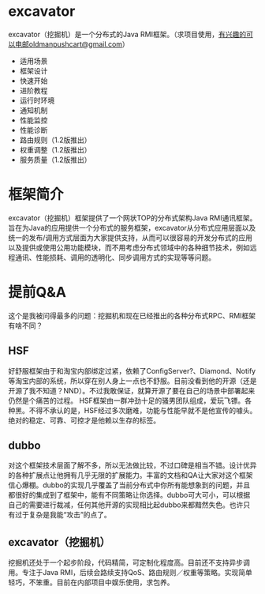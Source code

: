 excavator
=========

excavator（挖掘机）是一个分布式的Java RMI框架。（求项目使用，有兴趣的可以电邮oldmanpushcart@gmail.com）

* 适用场景
* 框架设计
* 快速开始
* 进阶教程
 * 运行时环境
 * 通知机制
 * 性能监控
 * 性能诊断
 * 路由规则（1.2版推出）
 * 权重调整（1.2版推出）
 * 服务质量（1.2版推出）

框架简介
=========
excavator（挖掘机）框架提供了一个网状TOP的分布式架构Java RMI通讯框架。旨在为Java的应用提供一个分布式的服务框架，excavator从分布式应用层面以及统一的发布/调用方式层面为大家提供支持，从而可以很容易的开发分布式的应用以及提供或使用公用功能模块，而不用考虑分布式领域中的各种细节技术，例如远程通讯、性能损耗、调用的透明化、同步调用方式的实现等等问题。

提前Q&A
=========
这个是我被问得最多的问题：挖掘机和现在已经推出的各种分布式RPC、RMI框架有啥不同？
## HSF
好舒服框架由于和淘宝内部绑定过紧，依赖了ConfigServer?、Diamond、Notify等淘宝内部的系统，所以穿在别人身上一点也不舒服。目前没看到他的开源（还是开源了我不知道？NND）。不过我敢保证，就算开源了要在自己的场景中部署起来仍然是个痛苦的过程。 HSF框架由一群冲劲十足的骚男团队组成，爱玩飞镖。各种黑。不得不承认的是，HSF经过多次磨难，功能与性能早就不是他宣传的噱头。绝对的稳定、可靠、可控才是他赖以生存的标签。
## dubbo
对这个框架技术层面了解不多，所以无法做比较，不过口碑是相当不错。设计优异的各种扩展点让他拥有几乎无限的扩展能力。丰富的文档和QA让大家对这个框架信心爆棚。dubbo的实现几乎覆盖了当前分布式中你所有能想象到的问题，并且都很好的集成到了框架中，能有不同策略让你选择。dubbo可大可小，可以根据自己的需要进行裁减，任何其他开源的实现相比起dubbo来都黯然失色。也许只有过于复杂是我能“攻击”的点了。
## excavator（挖掘机）
挖掘机还处于一个起步阶段，代码精简，可定制化程度高。目前还不支持异步调用。专注于Java RMI，后续会路续支持QoS、路由规则／权重等策略。实现简单轻巧，不笨重。目前在内部项目中娱乐使用，求包养。
